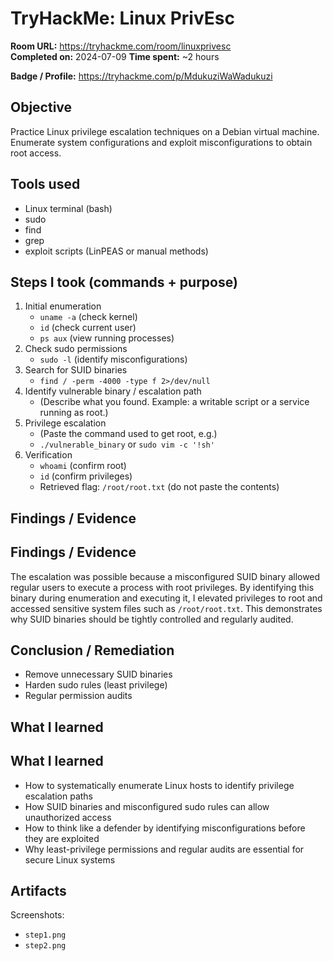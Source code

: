 # TryHackMe: Linux PrivEsc
**Room URL:** https://tryhackme.com/room/linuxprivesc  
**Completed on:** 2024-07-09
**Time spent:** ~2 hours

**Badge / Profile:** https://tryhackme.com/p/MdukuziWaWadukuzi

## Objective
Practice Linux privilege escalation techniques on a Debian virtual machine. Enumerate system configurations and exploit misconfigurations to obtain root access.

## Tools used
- Linux terminal (bash)
- sudo
- find
- grep
- exploit scripts (LinPEAS or manual methods)

## Steps I took (commands + purpose)
1. Initial enumeration
   - `uname -a` (check kernel)
   - `id` (check current user)
   - `ps aux` (view running processes)
2. Check sudo permissions
   - `sudo -l` (identify misconfigurations)
3. Search for SUID binaries
   - `find / -perm -4000 -type f 2>/dev/null`
4. Identify vulnerable binary / escalation path
   - (Describe what you found. Example: a writable script or a service running as root.)
5. Privilege escalation
   - (Paste the command used to get root, e.g.)
   - `./vulnerable_binary` or `sudo vim -c '!sh'`
6. Verification
   - `whoami` (confirm root)
   - `id` (confirm privileges)
   - Retrieved flag: `/root/root.txt` (do not paste the contents)

## Findings / Evidence
## Findings / Evidence
The escalation was possible because a misconfigured SUID binary allowed regular users to execute a process with root privileges. By identifying this binary during enumeration and executing it, I elevated privileges to root and accessed sensitive system files such as `/root/root.txt`. This demonstrates why SUID binaries should be tightly controlled and regularly audited.


## Conclusion / Remediation
- Remove unnecessary SUID binaries
- Harden sudo rules (least privilege)
- Regular permission audits

## What I learned
## What I learned
- How to systematically enumerate Linux hosts to identify privilege escalation paths
- How SUID binaries and misconfigured sudo rules can allow unauthorized access
- How to think like a defender by identifying misconfigurations before they are exploited
- Why least-privilege permissions and regular audits are essential for secure Linux systems


## Artifacts
Screenshots:
- `step1.png`
- `step2.png`
